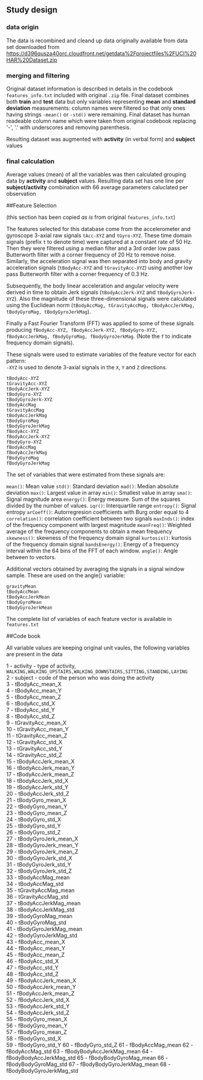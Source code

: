 ## Study design

### data origin
The data is recombined and cleand up data originally available from data set downloaded from
https://d396qusza40orc.cloudfront.net/getdata%2Fprojectfiles%2FUCI%20HAR%20Dataset.zip

### merging and filtering
Original dataset information is described in details in the codebook `features_info.txt` included with original `.zip` file. Final dataset combines both **train** and **test** data but only variables representing **mean** and **standard deviation** measurements: column names were filtered so that only ones having strings `-mean()` or `-std()` were remaining. Final dataset has human readeable column name which were taken from original codebook replacing '-', '.' with underscores and removing parenthesis.

Resulting dataset was augmented with **activity** (in verbal form) and **subject** values

### final calculation
Average values (mean) of all the variables was then calculated grouping data by **activity** and **subject** values. 
Resulting data set has one line per **subject/activity** combination with 66 average parameters caluclated per observation

##Feature Selection 

(this section has been copied *as is* from original `features_info.txt`)

The features selected for this database come from the accelerometer and gyroscope 3-axial raw signals `tAcc-XYZ` and `tGyro-XYZ`. These time domain signals (prefix `t` to denote time) were captured at a constant rate of 50 Hz. Then they were filtered using a median filter and a 3rd order low pass Butterworth filter with a corner frequency of 20 Hz to remove noise. Similarly, the acceleration signal was then separated into body and gravity acceleration signals (`tBodyAcc-XYZ` and `tGravityAcc-XYZ`) using another low pass Butterworth filter with a corner frequency of 0.3 Hz. 

Subsequently, the body linear acceleration and angular velocity were derived in time to obtain Jerk signals (`tBodyAccJerk-XYZ` and `tBodyGyroJerk-XYZ`). Also the magnitude of these three-dimensional signals were calculated using the Euclidean norm (`tBodyAccMag, tGravityAccMag, tBodyAccJerkMag, tBodyGyroMag, tBodyGyroJerkMag`). 

Finally a Fast Fourier Transform (FFT) was applied to some of these signals producing `fBodyAcc-XYZ, fBodyAccJerk-XYZ, fBodyGyro-XYZ, fBodyAccJerkMag, fBodyGyroMag, fBodyGyroJerkMag`. (Note the `f` to indicate frequency domain signals). 

These signals were used to estimate variables of the feature vector for each pattern:  
`-XYZ` is used to denote 3-axial signals in the `X`, `Y` and `Z` directions.
```
tBodyAcc-XYZ
tGravityAcc-XYZ
tBodyAccJerk-XYZ
tBodyGyro-XYZ
tBodyGyroJerk-XYZ
tBodyAccMag
tGravityAccMag
tBodyAccJerkMag
tBodyGyroMag
tBodyGyroJerkMag
fBodyAcc-XYZ
fBodyAccJerk-XYZ
fBodyGyro-XYZ
fBodyAccMag
fBodyAccJerkMag
fBodyGyroMag
fBodyGyroJerkMag
```

The set of variables that were estimated from these signals are: 

`mean()`: Mean value
`std()`: Standard deviation
`mad()`: Median absolute deviation 
`max()`: Largest value in array
`min()`: Smallest value in array
`sma()`: Signal magnitude area
`energy()`: Energy measure. Sum of the squares divided by the number of values. 
`iqr()`: Interquartile range 
`entropy()`: Signal entropy
`arCoeff()`: Autorregresion coefficients with Burg order equal to 4
`correlation()`: correlation coefficient between two signals
`maxInds()`: index of the frequency component with largest magnitude
`meanFreq()`: Weighted average of the frequency components to obtain a mean frequency
`skewness()`: skewness of the frequency domain signal 
`kurtosis()`: kurtosis of the frequency domain signal 
`bandsEnergy()`: Energy of a frequency interval within the 64 bins of the FFT of each window.
`angle()`: Angle between to vectors.

Additional vectors obtained by averaging the signals in a signal window sample. These are used on the angle() variable:
```
gravityMean
tBodyAccMean
tBodyAccJerkMean
tBodyGyroMean
tBodyGyroJerkMean
```
The complete list of variables of each feature vector is available in `features.txt`


##Code book

All variable values are keeping original unit vaules, the following variables are present in the data

 1 - activity - type of activity, `WALKING,WALKING_UPSTAIRS,WALKING_DOWNSTAIRS,SITTING,STANDING,LAYING`                 
 2 - subject - code of the person who was doing the activity                  
 3 - tBodyAcc_mean_X          
 4 - tBodyAcc_mean_Y          
 5 - tBodyAcc_mean_Z          
 6 - tBodyAcc_std_X           
 7 - tBodyAcc_std_Y           
 8 - tBodyAcc_std_Z           
 9 - tGravityAcc_mean_X       
10 - tGravityAcc_mean_Y       
11 - tGravityAcc_mean_Z       
12 - tGravityAcc_std_X        
13 - tGravityAcc_std_Y        
14 - tGravityAcc_std_Z        
15 - tBodyAccJerk_mean_X      
16 - tBodyAccJerk_mean_Y      
17 - tBodyAccJerk_mean_Z      
18 - tBodyAccJerk_std_X       
19 - tBodyAccJerk_std_Y       
20 - tBodyAccJerk_std_Z       
21 - tBodyGyro_mean_X         
22 - tBodyGyro_mean_Y         
23 - tBodyGyro_mean_Z         
24 - tBodyGyro_std_X          
25 - tBodyGyro_std_Y          
26 - tBodyGyro_std_Z          
27 - tBodyGyroJerk_mean_X     
28 - tBodyGyroJerk_mean_Y     
29 - tBodyGyroJerk_mean_Z     
30 - tBodyGyroJerk_std_X      
31 - tBodyGyroJerk_std_Y      
32 - tBodyGyroJerk_std_Z      
33 - tBodyAccMag_mean         
34 - tBodyAccMag_std          
35 - tGravityAccMag_mean      
36 - tGravityAccMag_std       
37 - tBodyAccJerkMag_mean     
38 - tBodyAccJerkMag_std      
39 - tBodyGyroMag_mean        
40 - tBodyGyroMag_std         
41 - tBodyGyroJerkMag_mean    
42 - tBodyGyroJerkMag_std     
43 - fBodyAcc_mean_X          
44 - fBodyAcc_mean_Y          
45 - fBodyAcc_mean_Z          
46 - fBodyAcc_std_X           
47 - fBodyAcc_std_Y           
48 - fBodyAcc_std_Z           
49 - fBodyAccJerk_mean_X      
50 - fBodyAccJerk_mean_Y      
51 - fBodyAccJerk_mean_Z      
52 - fBodyAccJerk_std_X       
53 - fBodyAccJerk_std_Y       
54 - fBodyAccJerk_std_Z       
55 - fBodyGyro_mean_X         
56 - fBodyGyro_mean_Y         
57 - fBodyGyro_mean_Z         
58 - fBodyGyro_std_X          
59 - fBodyGyro_std_Y
60 - fBodyGyro_std_Z
61 - fBodyAccMag_mean
62 - fBodyAccMag_std
63 - fBodyBodyAccJerkMag_mean
64 - fBodyBodyAccJerkMag_std
65 - fBodyBodyGyroMag_mean
66 - fBodyBodyGyroMag_std
67 - fBodyBodyGyroJerkMag_mean
68 - fBodyBodyGyroJerkMag_std
